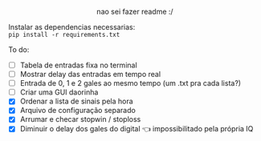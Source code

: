 <p align="center">
   nao sei fazer readme :/
</p>

Instalar as dependencias necessarias: <br />
`pip install -r requirements.txt`

<p align="left">
   To do:
</p>

 - [ ] Tabela de entradas fixa no terminal
 - [ ] Mostrar delay das entradas em tempo real
 - [ ] Entrada de 0, 1 e 2 gales ao mesmo tempo (um .txt pra cada lista?)
 - [ ] Criar uma GUI daorinha
 - [x] Ordenar a lista de sinais pela hora
 - [x] Arquivo de configuração separado
 - [x] Arrumar e checar stopwin / stoploss
 - [x] Diminuir o delay dos gales do digital 👈 impossibilitado pela própria IQ